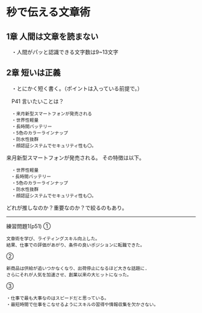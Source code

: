 # 秒で伝える文章術

## 1章 人間は文章を読まない
　・人間がパッと認識できる文字数は9~13文字


## 2章 短いは正義
　・とにかく短く書く。（ポイントは入っている前提で。）

　P41
  言いたいことは？

      ・来月新型スマートフォンが発売される
      ・世界性軽量
      ・長時間バッテリー
      ・5色のカラーラインナップ
      ・防水性抜群
      ・顔認証システムでセキュリティ性も〇。

  来月新型スマートフォンが発売される。
  その特徴は以下。

      ・世界性軽量
    　・長時間バッテリー
      ・5色のカラーラインナップ
      ・防水性抜群
      ・顔認証システムでセキュリティ性も〇。

どれが推しなのか？重要なのか？で絞るのもあり。


---
練習問題1(p51)
①

    文章術を学び、ライティングスキル向上した。
    結果、仕事での評価があがり、条件の良いポジションに転職できた。

②

    新商品は供給が追いつかなくなり、出荷停止になるほど大きな話題に.
    さらにそれが人気を加速させ、創業以来の大ヒットになった。

③

    ・仕事で最も大事なのはスピードだと思っている。
    ・最短時間で仕事をこなせるようにスキルの習得や情報収集を欠かさない。


